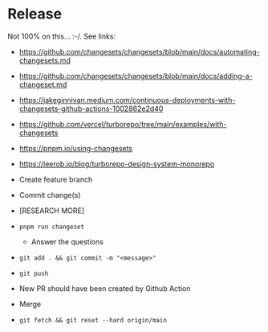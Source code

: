 # Release

Not 100% on this... :-/. See links:

* https://github.com/changesets/changesets/blob/main/docs/automating-changesets.md
* https://github.com/changesets/changesets/blob/main/docs/adding-a-changeset.md
* https://jakeginnivan.medium.com/continuous-deployments-with-changesets-github-actions-1002862e2d40
* https://github.com/vercel/turborepo/tree/main/examples/with-changesets
* https://pnpm.io/using-changesets
* https://leerob.io/blog/turborepo-design-system-monorepo

* Create feature branch
* Commit change(s)
* [RESEARCH MORE]
* `pnpm run changeset`
  * Answer the questions
* `git add . && git commit -m "<message>"`
* `git push`
* New PR should have been created by Github Action
* Merge
* `git fetch && git reset --hard origin/main`